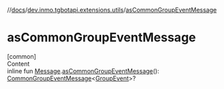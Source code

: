 //[docs](../../index.md)/[dev.inmo.tgbotapi.extensions.utils](index.md)/[asCommonGroupEventMessage](as-common-group-event-message.md)



# asCommonGroupEventMessage  
[common]  
Content  
inline fun [Message](../dev.inmo.tgbotapi.types.message.abstracts/-message/index.md).[asCommonGroupEventMessage](as-common-group-event-message.md)(): [CommonGroupEventMessage](../dev.inmo.tgbotapi.types.message/-common-group-event-message/index.md)<[GroupEvent](../dev.inmo.tgbotapi.types.message.ChatEvents.abstracts/-group-event/index.md)>?  




